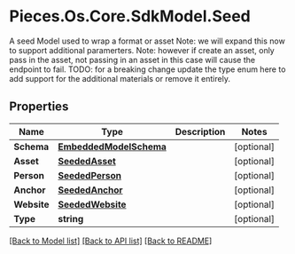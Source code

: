 # Pieces.Os.Core.SdkModel.Seed
A seed Model used to wrap a format or asset  Note: we will expand this now to support additional paramerters.  Note: however if create an asset, only pass in the asset, not passing in an asset in this case will cause the endpoint to fail.  TODO: for a breaking change update the type enum here to add support for the additional materials or remove it entirely.

## Properties

Name | Type | Description | Notes
------------ | ------------- | ------------- | -------------
**Schema** | [**EmbeddedModelSchema**](EmbeddedModelSchema.md) |  | [optional] 
**Asset** | [**SeededAsset**](SeededAsset.md) |  | [optional] 
**Person** | [**SeededPerson**](SeededPerson.md) |  | [optional] 
**Anchor** | [**SeededAnchor**](SeededAnchor.md) |  | [optional] 
**Website** | [**SeededWebsite**](SeededWebsite.md) |  | [optional] 
**Type** | **string** |  | [optional] 

[[Back to Model list]](../README.md#documentation-for-models) [[Back to API list]](../README.md#documentation-for-api-endpoints) [[Back to README]](../README.md)

